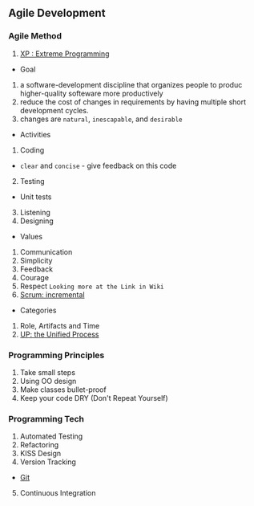 ## Agile Development

### Agile Method

1. [XP : Extreme Programming](https://en.wikipedia.org/wiki/Extreme_programming)
 - Goal
  1. a software-development discipline that organizes people to produc higher-quality softeware more productively
  2. reduce the cost of changes in requirements by having multiple short development cycles.
  3. changes are `natural`, `inescapable`, and `desirable` 
 - Activities
  1. Coding
   - `clear` and `concise`
	- give feedback on this code
  2. Testing 
   - Unit tests
  3. Listening
  4. Designing
 - Values
  1. Communication
  2. Simplicity
  3. Feedback
  4. Courage
  5. Respect
 ` Looking more at the Link in Wiki `
2. [Scrum: incremental](https://www.cprime.com/resources/what-is-agile-what-is-scrum/)
 - Categories
  1. Role, Artifacts and Time
3. [UP: the Unified Process](https://en.wikipedia.org/wiki/Unified_Process)

### Programming Principles

1. Take small steps
2. Using OO design
3. Make classes bullet-proof
4. Keep your code DRY (Don't Repeat Yourself)

### Programming Tech
1. Automated Testing 
2. Refactoring
3. KISS Design 
4. Version Tracking
 - [Git](https://www.atlassian.com/git/tutorials)
5. Continuous Integration
